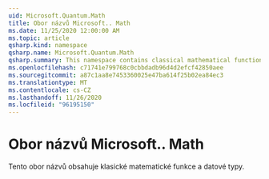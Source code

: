 ```yaml
---
uid: Microsoft.Quantum.Math
title: Obor názvů Microsoft.. Math
ms.date: 11/25/2020 12:00:00 AM
ms.topic: article
qsharp.kind: namespace
qsharp.name: Microsoft.Quantum.Math
qsharp.summary: This namespace contains classical mathematical functions and data types.
ms.openlocfilehash: c71741e799768c0cbbdadb96d4d2efcf42850aee
ms.sourcegitcommit: a87c1aa8e7453360025e47ba614f25b02ea84ec3
ms.translationtype: MT
ms.contentlocale: cs-CZ
ms.lasthandoff: 11/26/2020
ms.locfileid: "96195150"
---
```

# <a name="microsoftquantummath-namespace"></a>Obor názvů Microsoft.. Math

Tento obor názvů obsahuje klasické matematické funkce a datové typy.


